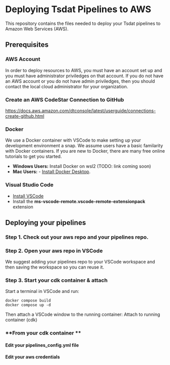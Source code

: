 # Deploying Tsdat Pipelines to AWS
This repository contains the files needed to deploy your Tsdat pipelines to Amazon
Web Services (AWS).  


## Prerequisites

### **AWS Account**
In order to deploy resources to AWS, you must have an account set up and you must have
administrator priviledges on that account.  If you do not have an AWS account or you
do not have admin priviledges, then you should contact the local cloud administrator
for your organization.

### **Create an AWS CodeStar Connection to GitHub**
https://docs.aws.amazon.com/dtconsole/latest/userguide/connections-create-github.html

### **Docker**
We use a Docker container with VSCode to make setting up your development environment
a snap.  We assume users have a basic familarity with Docker containers. If you are 
new to Docker, there are many free online tutorials to get you started.

- **Windows Users:** Install Docker on wsl2 (TODO: link coming soon)
- **Mac Users:** - [Install Docker Desktop](https://docs.docker.com/desktop/install/mac-install/).

### **Visual Studio Code**
- [Install VSCode](https://code.visualstudio.com/download)
- Install the **ms-vscode-remote.vscode-remote-extensionpack** extension

## Deploying your pipelines

### **Step 1.** Check out your aws repo and your pipelines repo.

### **Step 2.** Open your aws repo in VSCode
We suggest adding your pipelines repo to your VSCode workspace and then saving the workspace so you can reuse it.

### **Step 3.** Start your cdk container & attach
Start a terminal in VSCode and run:
 ```
 docker compose build
 docker compose up -d
 ```

Then attach a VSCode window to the running container:
Attach to running container (cdk)

### **From your cdk container **
#### Edit your pipelines_config.yml file
#### Edit your aws credentials



